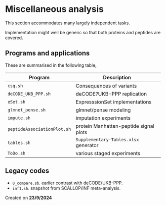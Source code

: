 # Miscellaneous analysis

This section accommodates many largely independent tasks.

Implementation might well be generic so that both proteins and peptides are covered.

## Programs and applications

These are summarised in the following table,

Program   | Description
----------|------------------------------------------------------------------------
`csq.sh` | Consequences of variants
`deCODE_UKB_PPP.sh` | deCODE?UKB-PPP replication
`eSet.sh` | ExpresssionSet implementations
`glmnet_pense.sh` | glmnet/pense modeling
`impute.sh` | imputation experiments
`peptideAssociationPlot.sh` | protein Manhattan-peptide signal plots
`tables.sh` | `Supplementary-Tables.xlsx` generator
`ToDo.sh` | various staged experiments

## Legacy codes

- `0_compare.sb`. earlier contrast with deCODE/UKB-PPP.
- `inf1.sh`. snapshot from SCALLOP/INF meta-analysis.

Created on **23/9/2024**
